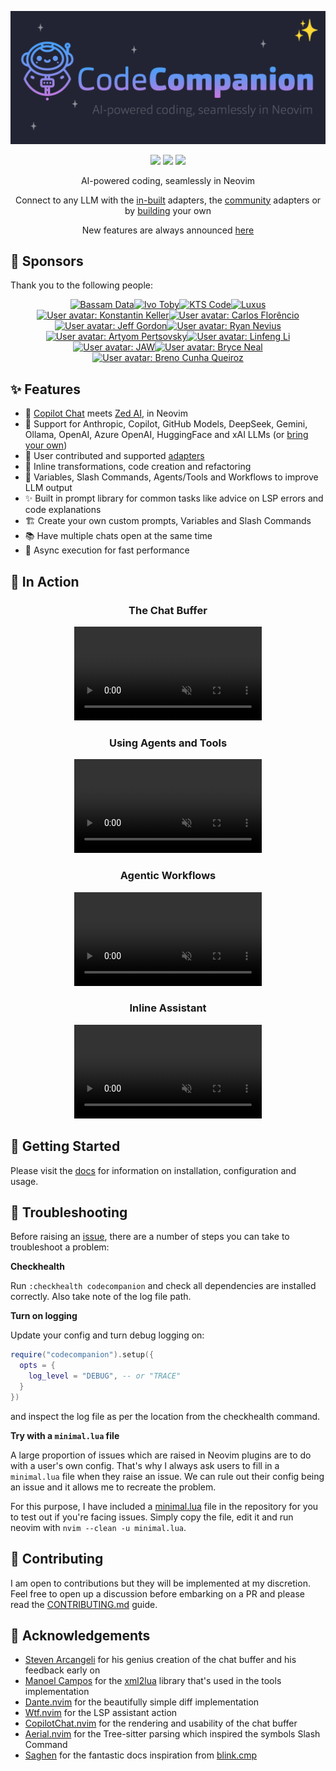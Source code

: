 <!-- panvimdoc-ignore-start -->

<p align="center">
<img src="https://raw.githubusercontent.com/olimorris/codecompanion.nvim/refs/heads/main/doc/media/logo.png" alt="CodeCompanion.nvim" />
</p>

<p align="center">
<a href="https://github.com/olimorris/codecompanion.nvim/stargazers"><img src="https://img.shields.io/github/stars/olimorris/codecompanion.nvim?color=c678dd&logoColor=e06c75&style=for-the-badge"></a>
<a href="https://github.com/olimorris/codecompanion.nvim/actions/workflows/ci.yml"><img src="https://img.shields.io/github/actions/workflow/status/olimorris/codecompanion.nvim/ci.yml?branch=main&label=tests&style=for-the-badge"></a>
<a href="https://github.com/olimorris/codecompanion.nvim/releases"><img src="https://img.shields.io/github/v/release/olimorris/codecompanion.nvim?style=for-the-badge"></a>
</p>

<p align="center">AI-powered coding, seamlessly in Neovim</p>

<p align="center">Connect to any LLM with the <a href="https://codecompanion.olimorris.dev/getting-started.html">in-built</a> adapters, the <a href="https://codecompanion.olimorris.dev/configuration/adapters.html#user-contributed-adapters">community</a> adapters or by <a href="https://codecompanion.olimorris.dev/extending/adapters.html">building</a> your own</p>

<p align="center">New features are always announced <a href="https://github.com/olimorris/codecompanion.nvim/discussions/categories/announcements">here</a></p>

## :purple_heart: Sponsors

Thank you to the following people:

<p align="center">
<!-- coffee --><a href="https://github.com/bassamsdata"><img src="https://github.com/bassamsdata.png" width="60px" alt="Bassam Data" /></a><a href="https://github.com/ivo-toby"><img src="https://github.com/ivo-toby.png" width="60px" alt="Ivo Toby" /></a><a href="https://github.com/KTSCode"><img src="https://github.com/KTSCode.png" width="60px" alt="KTS Code" /></a><a href="https://x.com/luxus"><img src="https://pbs.twimg.com/profile_images/744754093495844864/GwnEJygG_400x400.jpg" width="60px" alt="Luxus" /></a><!-- coffee --><!-- sponsors --><a href="https://github.com/koskeller"><img src="https:&#x2F;&#x2F;github.com&#x2F;koskeller.png" width="60px" alt="User avatar: Konstantin Keller" /></a><a href="https://github.com/carlosflorencio"><img src="https:&#x2F;&#x2F;github.com&#x2F;carlosflorencio.png" width="60px" alt="User avatar: Carlos Florêncio" /></a><a href="https://github.com/jfgordon2"><img src="https:&#x2F;&#x2F;github.com&#x2F;jfgordon2.png" width="60px" alt="User avatar: Jeff Gordon" /></a><a href="https://github.com/rnevius"><img src="https:&#x2F;&#x2F;github.com&#x2F;rnevius.png" width="60px" alt="User avatar: Ryan Nevius" /></a><a href="https://github.com/versality"><img src="https:&#x2F;&#x2F;github.com&#x2F;versality.png" width="60px" alt="User avatar: Artyom Pertsovsky" /></a><a href="https://github.com/llinfeng"><img src="https:&#x2F;&#x2F;github.com&#x2F;llinfeng.png" width="60px" alt="User avatar: Linfeng Li" /></a><a href="https://github.com/Jawkx"><img src="https:&#x2F;&#x2F;github.com&#x2F;Jawkx.png" width="60px" alt="User avatar: JAW" /></a><a href="https://github.com/prettymuchbryce"><img src="https:&#x2F;&#x2F;github.com&#x2F;prettymuchbryce.png" width="60px" alt="User avatar: Bryce Neal" /></a><a href="https://github.com/brenocq"><img src="https:&#x2F;&#x2F;github.com&#x2F;brenocq.png" width="60px" alt="User avatar: Breno Cunha Queiroz" /></a><!-- sponsors -->
</p>

<!-- panvimdoc-ignore-end -->

## :sparkles: Features

- :speech_balloon: [Copilot Chat](https://github.com/features/copilot) meets [Zed AI](https://zed.dev/blog/zed-ai), in Neovim
- :electric_plug: Support for Anthropic, Copilot, GitHub Models, DeepSeek, Gemini, Ollama, OpenAI, Azure OpenAI, HuggingFace and xAI LLMs (or [bring your own](https://codecompanion.olimorris.dev/extending/adapters.html))
- :heart_hands: User contributed and supported [adapters](https://codecompanion.olimorris.dev/configuration/adapters.html#user-contributed-adapters)
- :rocket: Inline transformations, code creation and refactoring
- :robot: Variables, Slash Commands, Agents/Tools and Workflows to improve LLM output
- :sparkles: Built in prompt library for common tasks like advice on LSP errors and code explanations
- :building_construction: Create your own custom prompts, Variables and Slash Commands
- :books: Have multiple chats open at the same time
- :muscle: Async execution for fast performance

<!-- panvimdoc-ignore-start -->

## :camera_flash: In Action

<div align="center">
  <p>
    <h3>The Chat Buffer</h3>
    <video controls muted src="https://github.com/user-attachments/assets/aa109f1d-0ec9-4f08-bd9a-df99da03b9a4"></video>
  </p>
  <p>
    <h3>Using Agents and Tools</h3>
    <video controls muted src="https://github.com/user-attachments/assets/16bd6c17-bd70-41a1-83aa-7af45c166ae9"></video>
  </p>
  <p>
    <h3>Agentic Workflows</h3>
    <video controls muted src="https://github.com/user-attachments/assets/31bae248-ae70-4395-9df1-67fc252475ca"></video>
  </p>
  <p>
    <h3>Inline Assistant</h3>
    <video controls muted src="https://github.com/user-attachments/assets/dcddcb85-cba0-4017-9723-6e6b7f080fee"></video>
  </p>
</div>

<!-- panvimdoc-ignore-end -->

## :rocket: Getting Started

Please visit the [docs](https://codecompanion.olimorris.dev) for information on installation, configuration and usage.

## :toolbox: Troubleshooting

Before raising an [issue](https://github.com/olimorris/codecompanion.nvim/issues), there are a number of steps you can take to troubleshoot a problem:

**Checkhealth**

Run `:checkhealth codecompanion` and check all dependencies are installed correctly. Also take note of the log file path.

**Turn on logging**

Update your config and turn debug logging on:

```lua
require("codecompanion").setup({
  opts = {
    log_level = "DEBUG", -- or "TRACE"
  }
})
```

and inspect the log file as per the location from the checkhealth command.

**Try with a `minimal.lua` file**

A large proportion of issues which are raised in Neovim plugins are to do with a user's own config. That's why I always ask users to fill in a `minimal.lua` file when they raise an issue. We can rule out their config being an issue and it allows me to recreate the problem.

For this purpose, I have included a [minimal.lua](https://github.com/olimorris/codecompanion.nvim/blob/main/minimal.lua) file in the repository for you to test out if you're facing issues. Simply copy the file, edit it and run neovim with `nvim --clean -u minimal.lua`.

<!-- panvimdoc-ignore-start -->

## :gift: Contributing

I am open to contributions but they will be implemented at my discretion. Feel free to open up a discussion before embarking on a PR and please read the [CONTRIBUTING.md](CONTRIBUTING.md) guide.

## :clap: Acknowledgements

- [Steven Arcangeli](https://github.com/stevearc) for his genius creation of the chat buffer and his feedback early on
- [Manoel Campos](https://github.com/manoelcampos) for the [xml2lua](https://github.com/manoelcampos/xml2lua) library that's used in the tools implementation
- [Dante.nvim](https://github.com/S1M0N38/dante.nvim) for the beautifully simple diff implementation
- [Wtf.nvim](https://github.com/piersolenski/wtf.nvim) for the LSP assistant action
- [CopilotChat.nvim](https://github.com/CopilotC-Nvim/CopilotChat.nvim) for the rendering and usability of the chat
buffer
- [Aerial.nvim](https://github.com/stevearc/aerial.nvim) for the Tree-sitter parsing which inspired the symbols Slash
Command
- [Saghen](https://github.com/Saghen) for the fantastic docs inspiration from [blink.cmp](https://github.com/Saghen/blink.cmp)

<!-- panvimdoc-ignore-end -->
